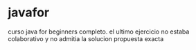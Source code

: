 # javafor
curso java for beginners completo. el ultimo ejercicio no estaba colaborativo y no admitia la solucion propuesta exacta

